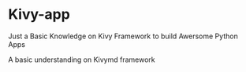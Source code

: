 # Kivy-app
Just a Basic Knowledge on Kivy Framework to build Awersome Python Apps

A basic understanding on Kivymd framework
